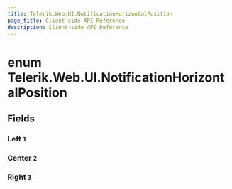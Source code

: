 ```yaml
---
title: Telerik.Web.UI.NotificationHorizontalPosition
page_title: Client-side API Reference
description: Client-side API Reference
---
```


# enum Telerik.Web.UI.NotificationHorizontalPosition

## Fields

### Left `1`

### Center `2`

### Right `3`


